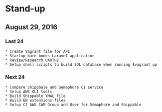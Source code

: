 # Stand-up
## August 29, 2016

### Last 24
    * Create Vagrant file for API 
    * Startup bare-bones Laravel application
    * Review/Research OAUTH2
    * Setup shell scripts to build SQL database when running $vagrant up
### Next 24 
    * Compare Shippbale and Semaphore CI service
    * Setup AWS CLI tools 
    * Build Shippable YMAL file 
    * Build EB extensions files
    * Setup CI AWS IAM Group and User for Semaphore and Shippable